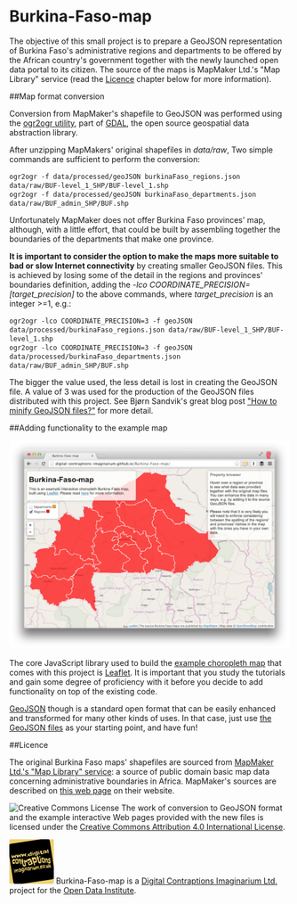 Burkina-Faso-map
================

The objective of this small project is to prepare a GeoJSON representation of Burkina Faso's administrative regions and departments to be offered by the African country's government together with the newly launched open data portal to its citizen. The source of the maps is MapMaker Ltd.'s "Map Library" service (read the [Licence](#licence) chapter below for more information).

##Map format conversion

Conversion from MapMaker's shapefile to GeoJSON was performed using the [ogr2ogr utility](http://www.gdal.org/ogr2ogr.html), part of [GDAL](http://www.gdal.org/index.html), the open source geospatial data abstraction library. 

After unzipping MapMakers' original shapefiles in *data/raw*, Two simple commands are sufficient to perform the conversion:

    ogr2ogr -f data/processed/geoJSON burkinaFaso_regions.json data/raw/BUF-level_1_SHP/BUF-level_1.shp
    ogr2ogr -f data/processed/geoJSON burkinaFaso_departments.json data/raw/BUF_admin_SHP/BUF.shp

Unfortunately MapMaker does not offer Burkina Faso provinces' map, although, with a little effort, that could be built by assembling together the boundaries of the departments that make one province. 

**It is important to consider the option to make the maps more suitable to bad or slow Internet connectivity** by creating smaller GeoJSON files. This is achieved by losing some of the detail in the regions and provinces' boundaries definition, adding the *-lco COORDINATE_PRECISION=[target_precision]* to the above commands, where *target_precision* is an integer >=1, e.g.:

    ogr2ogr -lco COORDINATE_PRECISION=3 -f geoJSON data/processed/burkinaFaso_regions.json data/raw/BUF-level_1_SHP/BUF-level_1.shp
    ogr2ogr -lco COORDINATE_PRECISION=3 -f geoJSON data/processed/burkinaFaso_departments.json data/raw/BUF_admin_SHP/BUF.shp

The bigger the value used, the less detail is lost in creating the GeoJSON file. A value of 3 was used for the production of the GeoJSON files distributed with this project. See Bjørn Sandvik's great blog post ["How to minify GeoJSON files?"](http://blog.thematicmapping.org/2012/11/how-to-minify-geojson-files.html?utm_source=feedburner&utm_medium=feed&utm_campaign=Feed%3A+thematicmapping+%28thematic+mapping+blog%29) for more detail.

##Adding functionality to the example map

![](images/screenshot.png)

The core JavaScript library used to build the [example choropleth map](http://digital-contraptions-imaginarium.github.io/Burkina-Faso-map/) that comes with this project is [Leaflet](http://leafletjs.com/). It is important that you study the tutorials and gain some degree of proficiency with it before you decide to add functionality on top of the existing code.

[GeoJSON](http://geojson.org/) though is a standard open format that can be easily enhanced and transformed for many other kinds of uses. In that case, just use [the GeoJSON files](data/processed) as your starting point, and have fun!

##Licence

The original Burkina Faso maps' shapefiles are sourced from [MapMaker Ltd.'s "Map Library" service](http://www.mapmakerdata.co.uk.s3-website-eu-west-1.amazonaws.com/library/index.htm): a source of public domain basic map data concerning administrative boundaries in Africa. MapMaker's sources are described on [this web page](http://www.mapmakerdata.co.uk.s3-website-eu-west-1.amazonaws.com/library/sources.htm) on their website.

![Creative Commons License](http://i.creativecommons.org/l/by/4.0/88x31.png "Creative Commons License") The work of conversion to GeoJSON format and the example interactive Web pages provided with the new files is licensed under the [Creative Commons Attribution 4.0 International License](http://creativecommons.org/licenses/by/4.0/).

![Digital Contraptions Imaginarium's logo](images/dicoim.png) Burkina-Faso-map is a [Digital Contraptions Imaginarium Ltd.](http://www.digitalcontraptionsimaginarium.co.uk/) project for the [Open Data Institute](http://theodi.org/).
